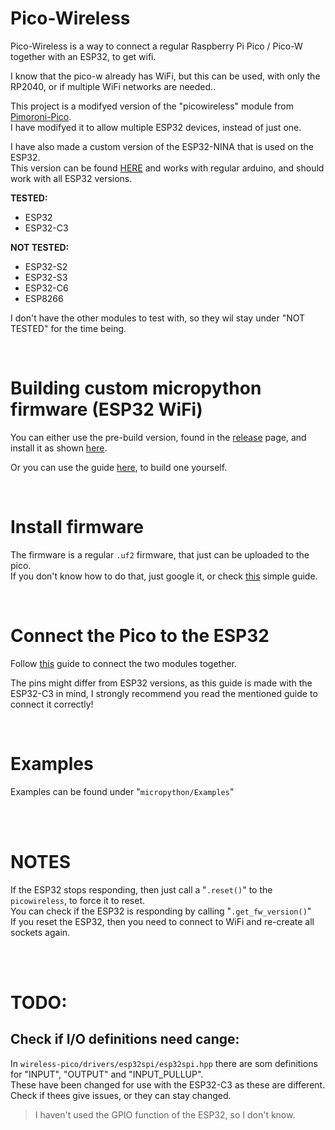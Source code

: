 # Pico-Wireless
Pico-Wireless is a way to connect a regular Raspberry Pi Pico / Pico-W together with an ESP32, to get wifi.

I know that the pico-w already has WiFi, but this can be used, with only the RP2040, or if multiple WiFi networks are needed..

This project is a modifyed version of the "picowireless" module from [Pimoroni-Pico](https://github.com/pimoroni/pimoroni-pico).  
I have modifyed it to allow multiple ESP32 devices, instead of just one.  

I have also made a custom version of the ESP32-NINA that is used on the ESP32.  
This version can be found [HERE](https://github.com/zzzbatmand/NINA-Arduino) and works with regular arduino, and should work with all ESP32 versions.

**TESTED:**
- ESP32
- ESP32-C3

**NOT TESTED:**
- ESP32-S2
- ESP32-S3
- ESP32-C6
- ESP8266

I don't have the other modules to test with, so they wil stay under "NOT TESTED" for the time being.

<br>

# Building custom micropython firmware (ESP32 WiFi)
You can either use the pre-build version, found in the [release]() page, and install it as shown [here](Guides/Install_and_Use.md).  

Or you can use the guide [here](Guides/Build.md), to build one yourself.

<br>

# Install firmware
The firmware is a regular `.uf2` firmware, that just can be uploaded to the pico.  
If you don't know how to do that, just google it, or check [this](Guides/Install_and_Use.md) simple guide.  

<br>

# Connect the Pico to the ESP32
Follow [this](Guides/Wiring.md) guide to connect the two modules together.  

The pins might differ from ESP32 versions, as this guide is made with the ESP32-C3 in mind, I strongly recommend you read the mentioned guide to connect it correctly!

<br>

# Examples
Examples can be found under "`micropython/Examples`"

<br>
<br>

# NOTES
If the ESP32 stops responding, then just call a "`.reset()`" to the `picowireless`, to force it to reset.  
You can check if the ESP32 is responding by calling "`.get_fw_version()`"  
If you reset the ESP32, then you need to connect to WiFi and re-create all sockets again.

<br>
<br>

# TODO:
## Check if I/O definitions need cange:
In `wireless-pico/drivers/esp32spi/esp32spi.hpp` there are som definitions for "INPUT", "OUTPUT" and "INPUT_PULLUP".  
These have been changed for use with the ESP32-C3 as these are different.  
Check if thees give issues, or they can stay changed.
> I haven't used the GPIO function of the ESP32, so I don't know.
